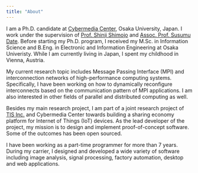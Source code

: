 ```yaml
---
title: "About"
---
```


I am a Ph.D. candidate at [Cybermedia Center](http://www.cmc.osaka-u.ac.jp/),
Osaka University, Japan. I work under the supervision of [Prof. Shinji
Shimojo](https://sites.google.com/site/sshimojo/) and [Assoc. Prof. Susumu
Date](http://ds-server.ais.cmc.osaka-u.ac.jp/). Before starting my Ph.D.
program, I received my M.Sc. in Information Science and B.Eng. in Electronic
and Information Engineering at Osaka Univeristy. While I am currently living
in Japan, I spent my childhood in Vienna, Austria.

My current research topic includes Message Passing Interface (MPI) and
interconnection networks of high-performance computing systems. Specifically,
I have been working on how to dynamically reconfigure interconnects based
on the communication pattern of MPI applications. I am also interested in
other fields of parallel and distributed computing as well.

Besides my main research project, I am part of a joint research project of
[TIS Inc.](https://www.tis.co.jp/) and Cybermedia Center towards building a
sharing economy platform for Internet of Things (IoT) devices. As the lead
developer of the project, my mission is to design and implement
proof-of-concept software. Some of the outcomes has been open sourced.

I have been working as a part-time programmer for more than 7 years.
During my carrier, I designed and developed a wide variety of software
including image analysis, signal processing, factory automation, desktop and
web applications.
